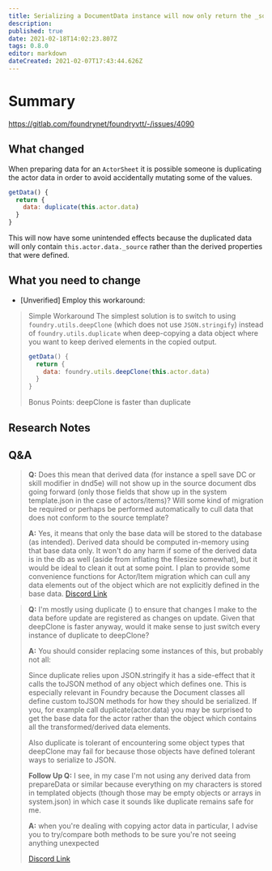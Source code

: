 ```yaml
---
title: Serializing a DocumentData instance will now only return the _source component of that data which needs to be persisted in the database rather than the full data object including derived data elements or downstream transformations
description: 
published: true
date: 2021-02-18T14:02:23.807Z
tags: 0.8.0
editor: markdown
dateCreated: 2021-02-07T17:43:44.626Z
---
```


# Summary
https://gitlab.com/foundrynet/foundryvtt/-/issues/4090

## What changed

When preparing data for an `ActorSheet` it is possible someone is duplicating the actor data in order to avoid accidentally mutating some of the values.
```js
getData() {
  return {
    data: duplicate(this.actor.data)
  }
}
```
This will now have some unintended effects because the duplicated data will only contain `this.actor.data._source` rather than the derived properties that were defined.



## What you need to change

- [Unverified] Employ this workaround:

> Simple Workaround
> The simplest solution is to switch to using `foundry.utils.deepClone` (which does not use `JSON.stringify`) instead of `foundry.utils.duplicate` when deep-copying a data object where you want to keep derived elements in the copied output.
> ```js
> getData() {
>   return {
>     data: foundry.utils.deepClone(this.actor.data)
>   }
> }
> ```
> 
> Bonus Points: deepClone is faster than duplicate

## Research Notes


## Q&A

> **Q:** Does this mean that derived data (for instance a spell save DC or skill modifier in dnd5e) will not show up in the source document dbs going forward (only those fields that show up in the system template.json in the case of actors/items)? Will some kind of migration be required or perhaps be performed automatically to cull data that does not conform to the source template? 
>
> **A:** Yes, it means that only the base data will be stored to the database (as intended). Derived data should be computed in-memory using that base data only. It won't do any harm if some of the derived data is in the db as well (aside from inflating the filesize somewhat), but it would be ideal to clean it out at some point. I plan to provide some convenience functions for Actor/Item migration which can cull any data elements out of the object which are not explicitly defined in the base data.
> [Discord Link](https://discord.com/channels/170995199584108546/811676497965613117/811954014207737886)


> **Q:** I'm mostly using duplicate () to ensure that changes I make to the data before update are registered as changes on update. Given that deepClone is faster anyway, would it make sense to just switch every instance of duplicate to deepClone?
>
> **A:** You should consider replacing some instances of this, but probably not all:
>
> Since duplicate relies upon JSON.stringify it has a side-effect that it calls the toJSON method of any object which defines one. This is especially relevant in Foundry because the Document classes all define custom toJSON methods for how they should be serialized. If you, for example call duplicate(actor.data) you may be surprised to get the base data for the actor rather than the object which contains all the transformed/derived data elements. 
>
> Also duplicate is tolerant of encountering some object types that deepClone may fail for because those objects have defined tolerant ways to serialize to JSON.
>
> **Follow Up Q:** I see, in my case I'm not using any derived data from prepareData or similar because everything on my characters is stored in templated objects (though those may be empty objects or arrays in system.json) in which case it sounds like duplicate remains safe for me.
>
> **A:** when you're dealing with copying actor data in particular, I advise you to try/compare both methods to be sure you're not seeing anything unexpected
>
> [Discord Link](https://discord.com/channels/170995199584108546/811676497965613117/811955931638005800)
